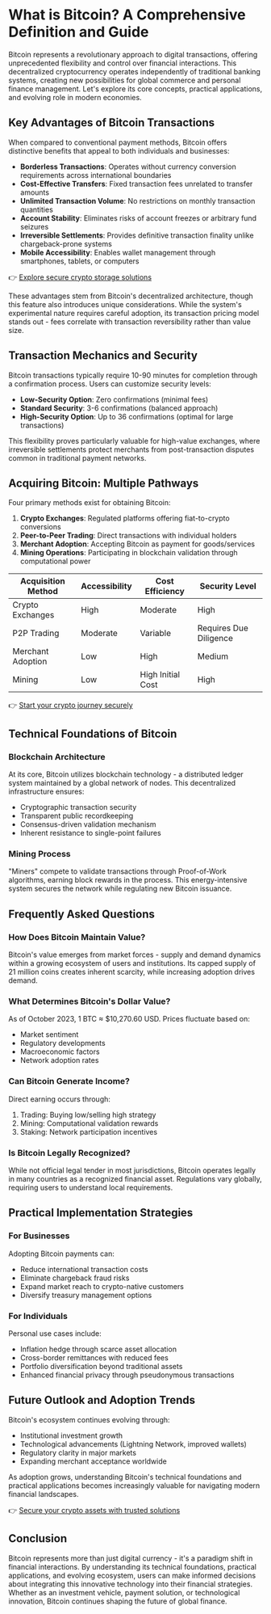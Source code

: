 # What is Bitcoin? A Comprehensive Definition and Guide  

Bitcoin represents a revolutionary approach to digital transactions, offering unprecedented flexibility and control over financial interactions. This decentralized cryptocurrency operates independently of traditional banking systems, creating new possibilities for global commerce and personal finance management. Let's explore its core concepts, practical applications, and evolving role in modern economies.  

## Key Advantages of Bitcoin Transactions  

When compared to conventional payment methods, Bitcoin offers distinctive benefits that appeal to both individuals and businesses:  

- **Borderless Transactions**: Operates without currency conversion requirements across international boundaries  
- **Cost-Effective Transfers**: Fixed transaction fees unrelated to transfer amounts  
- **Unlimited Transaction Volume**: No restrictions on monthly transaction quantities  
- **Account Stability**: Eliminates risks of account freezes or arbitrary fund seizures  
- **Irreversible Settlements**: Provides definitive transaction finality unlike chargeback-prone systems  
- **Mobile Accessibility**: Enables wallet management through smartphones, tablets, or computers  

👉 [Explore secure crypto storage solutions](https://bit.ly/okx-bonus)  

These advantages stem from Bitcoin's decentralized architecture, though this feature also introduces unique considerations. While the system's experimental nature requires careful adoption, its transaction pricing model stands out - fees correlate with transaction reversibility rather than value size.  

## Transaction Mechanics and Security  

Bitcoin transactions typically require 10-90 minutes for completion through a confirmation process. Users can customize security levels:  

- **Low-Security Option**: Zero confirmations (minimal fees)  
- **Standard Security**: 3-6 confirmations (balanced approach)  
- **High-Security Option**: Up to 36 confirmations (optimal for large transactions)  

This flexibility proves particularly valuable for high-value exchanges, where irreversible settlements protect merchants from post-transaction disputes common in traditional payment networks.  

## Acquiring Bitcoin: Multiple Pathways  

Four primary methods exist for obtaining Bitcoin:  

1. **Crypto Exchanges**: Regulated platforms offering fiat-to-crypto conversions  
2. **Peer-to-Peer Trading**: Direct transactions with individual holders  
3. **Merchant Adoption**: Accepting Bitcoin as payment for goods/services  
4. **Mining Operations**: Participating in blockchain validation through computational power  

| Acquisition Method | Accessibility | Cost Efficiency | Security Level |  
|--------------------|---------------|-----------------|----------------|  
| Crypto Exchanges   | High          | Moderate        | High           |  
| P2P Trading        | Moderate      | Variable        | Requires Due Diligence |  
| Merchant Adoption  | Low           | High            | Medium         |  
| Mining             | Low           | High Initial Cost | High           |  

👉 [Start your crypto journey securely](https://bit.ly/okx-bonus)  

## Technical Foundations of Bitcoin  

### Blockchain Architecture  

At its core, Bitcoin utilizes blockchain technology - a distributed ledger system maintained by a global network of nodes. This decentralized infrastructure ensures:  

- Cryptographic transaction security  
- Transparent public recordkeeping  
- Consensus-driven validation mechanism  
- Inherent resistance to single-point failures  

### Mining Process  

"Miners" compete to validate transactions through Proof-of-Work algorithms, earning block rewards in the process. This energy-intensive system secures the network while regulating new Bitcoin issuance.  

## Frequently Asked Questions  

### How Does Bitcoin Maintain Value?  

Bitcoin's value emerges from market forces - supply and demand dynamics within a growing ecosystem of users and institutions. Its capped supply of 21 million coins creates inherent scarcity, while increasing adoption drives demand.  

### What Determines Bitcoin's Dollar Value?  

As of October 2023, 1 BTC ≈ $10,270.60 USD. Prices fluctuate based on:  
- Market sentiment  
- Regulatory developments  
- Macroeconomic factors  
- Network adoption rates  

### Can Bitcoin Generate Income?  

Direct earning occurs through:  
1. Trading: Buying low/selling high strategy  
2. Mining: Computational validation rewards  
3. Staking: Network participation incentives  

### Is Bitcoin Legally Recognized?  

While not official legal tender in most jurisdictions, Bitcoin operates legally in many countries as a recognized financial asset. Regulations vary globally, requiring users to understand local requirements.  

## Practical Implementation Strategies  

### For Businesses  

Adopting Bitcoin payments can:  
- Reduce international transaction costs  
- Eliminate chargeback fraud risks  
- Expand market reach to crypto-native customers  
- Diversify treasury management options  

### For Individuals  

Personal use cases include:  
- Inflation hedge through scarce asset allocation  
- Cross-border remittances with reduced fees  
- Portfolio diversification beyond traditional assets  
- Enhanced financial privacy through pseudonymous transactions  

## Future Outlook and Adoption Trends  

Bitcoin's ecosystem continues evolving through:  
- Institutional investment growth  
- Technological advancements (Lightning Network, improved wallets)  
- Regulatory clarity in major markets  
- Expanding merchant acceptance worldwide  

As adoption grows, understanding Bitcoin's technical foundations and practical applications becomes increasingly valuable for navigating modern financial landscapes.  

👉 [Secure your crypto assets with trusted solutions](https://bit.ly/okx-bonus)  

## Conclusion  

Bitcoin represents more than just digital currency - it's a paradigm shift in financial interactions. By understanding its technical foundations, practical applications, and evolving ecosystem, users can make informed decisions about integrating this innovative technology into their financial strategies. Whether as an investment vehicle, payment solution, or technological innovation, Bitcoin continues shaping the future of global finance.
